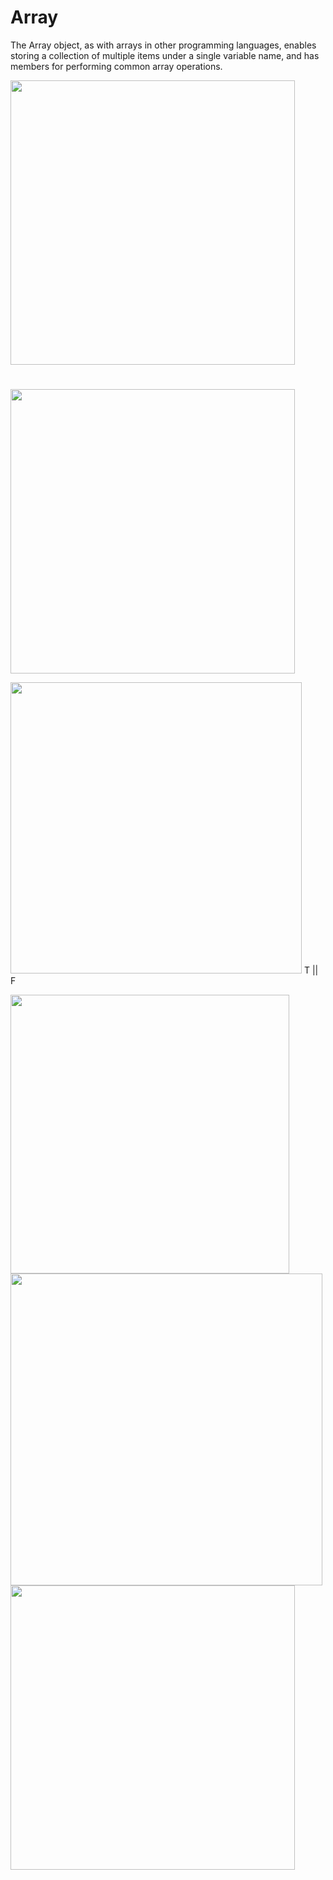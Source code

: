 # Array
The Array object, as with arrays in other programming languages, enables storing a collection of multiple items under a single variable name, and has members for performing common array operations.

<img src="https://github.com/TamaraNoierat/Mastering-JavaScript-in-20-Days/assets/130704887/5e8a70f8-dfd0-48cd-b799-d43f83f4a5b6" width="455">


# 

<img src="https://github.com/TamaraNoierat/Mastering-JavaScript-in-20-Days/assets/130704887/fd7020d9-ee9a-42ca-a83d-8acf75eb428b" width="455">

<img src="https://github.com/TamaraNoierat/Mastering-JavaScript-in-20-Days/assets/130704887/8215839c-7b34-4439-a58e-d3b1dd33977a" width="466"> T || F


<img src="https://github.com/TamaraNoierat/Mastering-JavaScript-in-20-Days/assets/130704887/99d72db5-0451-47c1-a2aa-e687abbb459b" width="446">

<img src="https://github.com/TamaraNoierat/Mastering-JavaScript-in-20-Days/assets/130704887/35d64273-5748-4cb9-a75f-f22fb19f9b80" width="499">
<img src="https://github.com/TamaraNoierat/Mastering-JavaScript-in-20-Days/assets/130704887/88088c52-38a5-4381-bc73-29256b244565" width="455">







